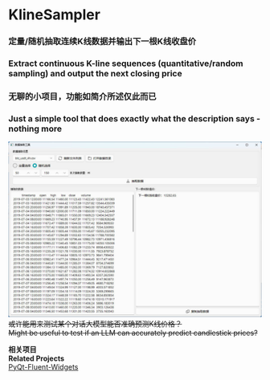 # KlineSampler

### 定量/随机抽取连续K线数据并输出下一根K线收盘价  
### Extract continuous K-line sequences (quantitative/random sampling) and output the next closing price  

### 无聊的小项目，功能如简介所述仅此而已  
### Just a simple tool that does exactly what the description says - nothing more  

![示例截图](Snipaste.jpg)  
<del>或许能用来测试某个对话大模型能否准确预测K线价格？</del>  
<del>Might be useful to test if an LLM can accurately predict candlestick prices?</del>  

**相关项目**  
**Related Projects**  
[PyQt-Fluent-Widgets](https://github.com/zhiyiYo/PyQt-Fluent-Widgets)  

